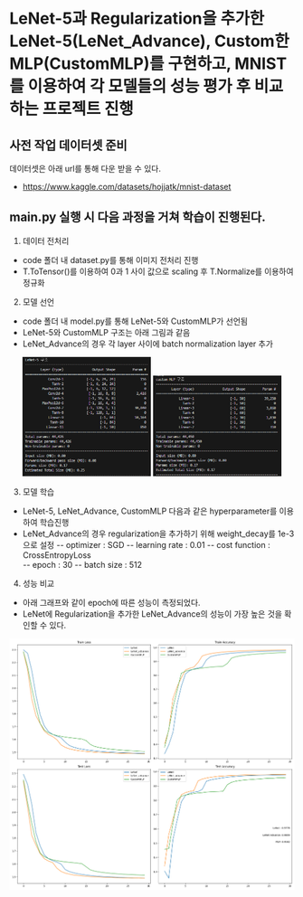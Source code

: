 # LeNet-5과 Regularization을 추가한 LeNet-5(LeNet_Advance), Custom한 MLP(CustomMLP)를 구현하고, MNIST를 이용하여 각 모델들의 성능 평가 후 비교하는 프로젝트 진행


## 사전 작업 데이터셋 준비
데이터셋은 아래 url를 통해 다운 받을 수 있다.
- https://www.kaggle.com/datasets/hojjatk/mnist-dataset

## main.py 실행 시 다음 과정을 거쳐 학습이 진행된다.
1) 데이터 전처리
- code 폴더 내 dataset.py를 통해 이미지 전처리 진행
- T.ToTensor()를 이용하여 0과 1 사이 값으로 scaling 후 T.Normalize를 이용하여 정규화

2) 모델 선언
- code 폴더 내 model.py를 통해 LeNet-5와 CustomMLP가 선언됨
- LeNet-5와 CustomMLP 구조는 아래 그림과 같음
- LeNet_Advance의 경우 각 layer 사이에 batch normalization layer 추가
<p align="center">
  <img src="./LeNet%20구조.png" width="45%">
  <img src="./customMLP%20구조.png" width="45%">
</p>

3) 모델 학습
- LeNet-5, LeNet_Advance, CustomMLP 다음과 같은 hyperparameter를 이용하여 학습진행
- LeNet_Advance의 경우 regularization을 추가하기 위해 weight_decay를 1e-3으로 설정
-- optimizer : SGD
-- learning rate : 0.01
-- cost function : CrossEntropyLoss  
-- epoch : 30
-- batch size : 512

4) 성능 비교
- 아래 그래프와 같이 epoch에 따른 성능이 측정되었다.
- LeNet에 Regularization을 추가한 LeNet_Advance의 성능이 가장 높은 것을 확인할 수 있다.
<img src="./loss and accuracy plot.png">
